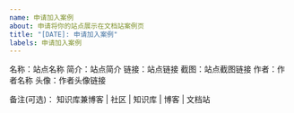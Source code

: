 ```yaml
---
name: 申请加入案例
about: 申请将你的站点展示在文档站案例页
title: "[DATE]: 申请加入案例"
labels: 申请加入案例
---
```


<!--请按照模板填写，否则此申请将可能不会被通过并直接关闭。-->

<!--
站点要求：
1.使用Vdoing主题
2.有10篇以上文章
3.保留 footer 的主题推荐链接
-->

名称：站点名称
简介：站点简介
链接：站点链接
截图：站点截图链接
作者：作者名称
头像：作者头像链接

备注(可选)： 知识库兼博客 | 社区 | 知识库 | 博客 | 文档站
